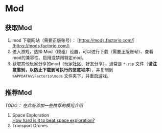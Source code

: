 # Mod

## 获取Mod

1. mod 下载网站（需要正版账号）： [https://mods.factorio.com/](https://mods.factorio.com/)
2. 进入游戏，选择 Mod（模组）设置，可以进行下载（需要正版账号）、查看mod的兼容性、启用或禁用特定mod。
3. 获取其他玩家分享的mod（玩家社区、好友分享），通常是 `*.zip` 文件（**请注意鉴别，以防止下载到可执行的恶意程序**），并复制到 `%APPDATA%\Factorio\mods` 文件夹下，并重启游戏。

## 推荐Mod

*TODO： 在此处添加一些推荐的模组介绍*

1. Space Exploration  
    [How hard is it to beat space exploration?](https://www.youtube.com/watch?v=8hRJ-CcwvrI&ab_channel=DoshDoshington)
2. Transport Drones